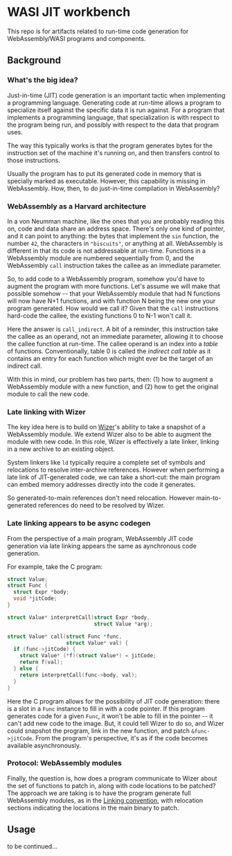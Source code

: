 # WASI JIT workbench

This repo is for artifacts related to run-time code generation for
WebAssembly/WASI programs and components.

## Background

### What's the big idea?

Just-in-time (JIT) code generation is an important tactic when
implementing a programming language.  Generating code at run-time allows
a program to specialize itself against the specific data it is run
against.  For a program that implements a programming language, that
specialization is with respect to the program being run, and possibly
with respect to the data that program uses.

The way this typically works is that the program generates bytes for the
instruction set of the machine it's running on, and then transfers
control to those instructions.

Usually the program has to put its generated code in memory that is
specially marked as executable.  However, this capability is missing in
WebAssembly.  How, then, to do just-in-time compilation in WebAssembly?

### WebAssembly as a Harvard architecture

In a von Neumman machine, like the ones that you are probably reading
this on, code and data share an address space.  There's only one kind of
pointer, and it can point to anything: the bytes that implement the
`sin` function, the number `42`, the characters in `"biscuits"`, or
anything at all.  WebAssembly is different in that its code is not
addressable at run-time.  Functions in a WebAssembly module are numbered
sequentially from 0, and the WebAssembly `call` instruction takes the
callee as an immediate parameter.

So, to add code to a WebAssembly program, somehow you'd have to augment
the program with more functions.  Let's assume we will make that
possible somehow -- that your WebAssembly module that had N functions
will now have N+1 functions, and with function N being the new one your
program generated.  How would we call it?  Given that the `call`
instructions hard-code the callee, the existing functions 0 to N-1 won't
call it.

Here the answer is `call_indirect`.  A bit of a reminder, this
instruction take the callee as an operand, not an immediate parameter,
allowing it to choose the callee function at run-time.  The callee
operand is an index into a *table* of functions.  Conventionally, table
0 is called the *indirect call table* as it contains an entry for each
function which might ever be the target of an indirect call.

With this in mind, our problem has two parts, then: (1) how to augment a
WebAssembly module with a new function, and (2) how to get the original
module to call the new code.

### Late linking with Wizer

The key idea here is to build on
[Wizer](https://github.com/bytecodealliance/wizer)'s ability to take a
snapshot of a WebAssembly module.  We extend Wizer also to be able to
augment the module with new code.  In this role, Wizer is effectively a
late linker, linking in a new archive to an existing object.

System linkers like `ld` typically require a complete set of symbols and
relocations to resolve inter-archive references.  However when
performing a late link of JIT-generated code, we can take a short-cut:
the main program can embed memory addresses directly into the code it
generates.

So generated-to-main references don't need relocation.  However
main-to-generated references do need to be resolved by Wizer.

### Late linking appears to be async codegen

From the perspective of a main program, WebAssembly JIT code generation
via late linking appears the same as aynchronous code generation.

For example, take the C program:

```c
struct Value;
struct Func {
  struct Expr *body;
  void *jitCode;
}

struct Value* interpretCall(struct Expr *body,
                            struct Value *arg);

struct Value* call(struct Func *func,
                   struct Value* val) {
  if (func->jitCode) {
    struct Value* (*f)(struct Value*) = jitCode;
    return f(val);
  } else {
    return interpretCall(func->body, val);
  }
}
```

Here the C program allows for the possibility of JIT code generation:
there is a slot in a `Func` instance to fill in with a code pointer.  If
this program generates code for a given `Func`, it won't be able to fill
in the pointer -- it can't add new code to the image.  But, it could
tell Wizer to do so, and Wizer could snapshot the program, link in the
new function, and patch `&func->jitCode`.  From the program's
perspective, it's as if the code becomes available asynchronously.

### Protocol: WebAssembly modules

Finally, the question is, how does a program communicate to Wizer about
the set of functions to patch in, along with code locations to be
patched?  The approach we are taking is to have the program generate
full WebAssembly modules, as in the [Linking
convention](https://github.com/WebAssembly/tool-conventions/blob/main/Linking.md#relocation-sections),
with relocation sections indicating the locations in the main binary to
patch.

## Usage

to be continued...

